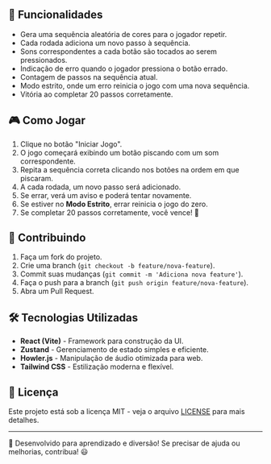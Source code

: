 ## 📌 Funcionalidades

- Gera uma sequência aleatória de cores para o jogador repetir.
- Cada rodada adiciona um novo passo à sequência.
- Sons correspondentes a cada botão são tocados ao serem pressionados.
- Indicação de erro quando o jogador pressiona o botão errado.
- Contagem de passos na sequência atual.
- Modo estrito, onde um erro reinicia o jogo com uma nova sequência.
- Vitória ao completar 20 passos corretamente.

## 🎮 Como Jogar

1. Clique no botão "Iniciar Jogo".
2. O jogo começará exibindo um botão piscando com um som correspondente.
3. Repita a sequência correta clicando nos botões na ordem em que piscaram.
4. A cada rodada, um novo passo será adicionado.
5. Se errar, verá um aviso e poderá tentar novamente.
6. Se estiver no **Modo Estrito**, errar reinicia o jogo do zero.
7. Se completar 20 passos corretamente, você vence! 🎉

## 🤝 Contribuindo

1. Faça um fork do projeto.
2. Crie uma branch (`git checkout -b feature/nova-feature`).
3. Commit suas mudanças (`git commit -m 'Adiciona nova feature'`).
4. Faça o push para a branch (`git push origin feature/nova-feature`).
5. Abra um Pull Request.

## 🛠 Tecnologias Utilizadas

- **React (Vite)** - Framework para construção da UI.
- **Zustand** - Gerenciamento de estado simples e eficiente.
- **Howler.js** - Manipulação de áudio otimizada para web.
- **Tailwind CSS** - Estilização moderna e flexível.

## 📄 Licença

Este projeto está sob a licença MIT - veja o arquivo [LICENSE](LICENSE) para mais detalhes.

---

🚀 Desenvolvido para aprendizado e diversão! Se precisar de ajuda ou melhorias, contribua! 😃

